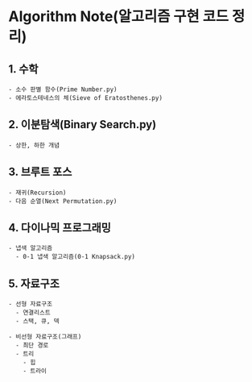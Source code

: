 # Algorithm Note(알고리즘 구현 코드 정리)
  ## 1. 수학     
    - 소수 판별 함수(Prime Number.py)      
    - 에라토스테네스의 체(Sieve of Eratosthenes.py) 
        
        
  ## 2. 이분탐색(Binary Search.py)    
    - 상한, 하한 개념      
    
  ## 3. 브루트 포스    
    - 재귀(Recursion)
    - 다음 순열(Next Permutation.py)   

  ## 4. 다이나믹 프로그래밍   
    - 냅색 알고리즘    
      - 0-1 냅색 알고리즘(0-1 Knapsack.py)

  ## 5. 자료구조   
    - 선형 자료구조    
      - 연결리스트
      - 스택, 큐, 덱
      
    - 비선형 자료구조(그래프)
      - 최단 경로
      - 트리
        - 힙
        - 트라이

